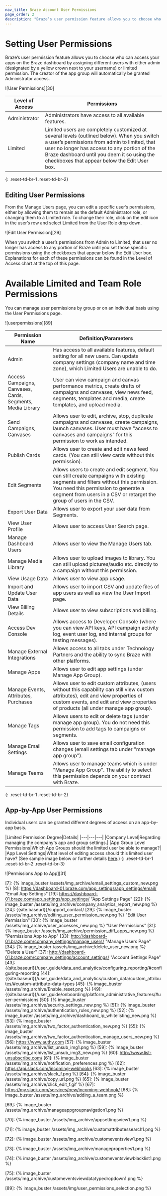 ```yaml
---
nav_title: Braze Account User Permissions
page_order: 2
description: "Braze’s user permission feature allows you to choose who can access your apps on the Braze dashboard by assigning different users with either admin or limited permission."
---
```


# Setting User Permissions
Braze’s user permission feature allows you to choose who can access your apps on the Braze dashboard by assigning different users with either admin (designated by a yellow crown next to your username) or limited permission. The creator of the app group will automatically be granted Administrator access.

![User Permissions][30]

|Level of Access|Permissions|
|---|---|
|Administrator|Administrators have access to all available features.|
|Limited|Limited users are completely customized at several levels (outlined below). When you switch a user’s permissions from admin to limited, that user no longer has access to any portion of the Braze dashboard until you deem it so using the checkboxes that appear below the Edit User box.|
{: .reset-td-br-1 .reset-td-br-2}

## Editing User Permissions
From the Manage Users page, you can edit a specific user’s permissions, either by allowing them to remain as the default Administrator role, or changing them to a Limited role. To change their role, click on the edit icon in the user’s row and select Limited from the User Role drop down.

![Edit User Permission][29]

When you switch a user’s permissions from Admin to Limited, that user no longer has access to any portion of Braze until you set those specific permissions using the checkboxes that appear below the Edit User box. Explanations for each of these permissions can be found in the Level of Access chart at the top of this page.

# Available Limited and Team Role Permissions

You can manage user permissions by group or on an individual basis using the User Permissions page.

![userpermissions][89]

|Permission Name|Definition/Parameters|
|---|---|
|Admin|Has access to all available features, default setting for all new users. Can update company settings (company name and time zone), which Limited Users are unable to do.|
|Access Campaigns, Canvases, Cards, Segments, Media Library| User can view campaign and canvas performance metrics, create drafts of campaigns and canvases, view news feed, segments, templates and media, create templates, and upload media.|
|Send Campaigns, Canvases| Allows user to edit, archive, stop, duplicate campaigns and canvases, create campaigns, launch canvases. User must have "access to canvases and campaigns" for this permission to work as intended. |
|Publish Cards| Allows user to create and edit news feed cards. (You can still view cards without this permission).|
|Edit Segments| Allows users to create and edit segment. You can still create campaigns with existing segments and filters without this permission. You need this permission to generate a segment from users in a CSV or retarget the group of users in the CSV.|
|Export User Data| Allows user to export your user data from Segments.|
|View User Profile| Allows user to access User Search page.|
|Manage Dashboard Users| Allows user to view the Manage Users tab.|
|Manage Media Library| Allows user to upload images to library. You can still upload pictures/audio etc. directly to a campaign without this permission.|
|View Usage Data| Allows user to view app usage.|
|Import and Update User Data| Allows user to import CSV and update files of app users as well as view the User Import page.|
|View Billing Details| Allows user to view subscriptions and billing. |
|Access Dev Console| Allows access to Developer Console (where you can view API keys, API campaign activity log, event user log, and internal groups for testing messages).|
|Manage External Integrations| Allows access to all tabs under Technology Partners and the ability to sync Braze with other platforms.|
|Manage Apps| Allows user to edit app settings (under Manage App Group).|
|Manage Events, Attributes, Purchases|Allows user to edit custom attributes, (users without this capability can still view custom attributes), edit and view properties of custom events, and edit and view properties of products (all under manage app group).|
|Manage Tags|Allows users to edit or delete tags (under manage app group). You do not need this permission to add tags to campaigns or segments.|
|Manage Email Settings|Allows user to save email configuration changes (email settings tab under "manage app group").|
|Manage Teams|Allows user to manage teams which is under "Manage App Group". The ability to select this permission depends on your contract with Braze.|
{: .reset-td-br-1 .reset-td-br-2}

## App-by-App User Permissions

Individual users can be granted different degrees of access on an app-by-app basis.

|Limited Permission Degree|Details|
|---|---|---|
|Company Level|Regarding managing the company's app and group settings.|
|App Group Level Permissions|Which App Groups should the limited user be able to manage?|
|App Level Settings|What level of editing access should this limited user have? (See sample image below or further details [here][76].)
{: .reset-td-br-1 .reset-td-br-2 .reset-td-br-3}

![Permissions App to App][31]



[1]: https://dashboard-01.braze.com/company_settings/company_settings/ "Company Settings Page"
[6]: https://dashboard-01.braze.com/app_settings/app_settings/analytics_report/
[7]: {% image_buster /assets/img_archive/email_settings_custom_new.png %}
[8]: https://dashboard-01.braze.com/app_settings/app_settings/email/ "Email App Settings"
[19]: https://dashboard-01.braze.com/app_settings/app_settings/ "App Settings Page"
[22]: {% image_buster /assets/img_archive/company_analytics_report_new.png %}
[24]: {{site.baseurl}}/support_contact/
[29]: {% image_buster /assets/img_archive/editing_user_permission_new.png %} "Edit User Permission"
[30]: {% image_buster /assets/img_archive/user_accesses_new.png %} "User Permissions"
[31]: {% image_buster /assets/img_archive/permission_diff_apps_new.png %} "Permissions App to App"
[33]: http://dashboard-01.braze.com/company_settings/manage_users/ "Manage Users Page"
[34]: {% image_buster /assets/img_archive/delete_user_new.png %} "Delete a User"
[37]: http://dashboard-01.braze.com/company_settings/account_settings/ "Account Settings Page"
[43]: {{site.baseurl}}/user_guide/data_and_analytics/configuring_reporting/#configuring-reporting
[44]: {{site.baseurl}}/user_guide/data_and_analytics/custom_data/custom_attributes/#custom-attribute-data-types
[45]: {% image_buster /assets/img_archive/Enable_reset.png %}
[49]: {{site.baseurl}}/user_guide/onboarding/platform_administrative_features/#user-permissions
[50]: {% image_buster /assets/img_archive/security_settings_new.png %}
[51]: {% image_buster /assets/img_archive/authentication_rules_new.png %}
[52]: {% image_buster /assets/img_archive/dashboard_ip_whitelisting_new.png %}
[53]: {% image_buster /assets/img_archive/two_factor_authentication_new.png %}
[55]: {% image_buster /assets/img_archive/two_factor_authentication_manage_users_new.png %}
[56]: https://www.authy.com
[57]: {% image_buster /assets/img_archive/list_unsub_img1.png %}
[59]: {% image_buster /assets/img_archive/list_unsub_img3_new.png %}
[60]: http://www.list-unsubscribe.com/
[61]: {% image_buster /assets/img_archive/notification_preferences.png %}
[62]: https://api.slack.com/incoming-webhooks
[63]: {% image_buster /assets/img_archive/slack_f.png %}
[64]: {% image_buster /assets/img_archive/copy_url.png %}
[65]: {% image_buster /assets/img_archive/click_edit_f.gif %}
[67]: https://my.slack.com/services/new/incoming-webhook/
[68]: {% image_buster /assets/img_archive/adding_a_team.png %}

[69]: {% image_buster /assets/img_archive/manageappgroupnavigation1.png %}

[70]: {% image_buster /assets/img_archive/appsettingsview1.png %}

[71]: {% image_buster /assets/img_archive/customattributessearch1.png %}

[72]: {% image_buster /assets/img_archive/customeventsview1.png %}

[73]: {% image_buster /assets/img_archive/manageproperties1.png %}

[74]: {% image_buster /assets/img_archive/customeventsviewblacklist1.png %}

[75]: {% image_buster /assets/img_archive/customeventsviewdatatypedropdown1.png %}

[76]: {{site.baseurl}}/user_guide/administrative/manage_your_braze_users/user_permissions/

[83]: https://dashboard-01.braze.com/company_settings/company_settings/security-management/
[84]: https://tools.ietf.org/html/rfc4632
[85]: https://lab.braze.com/braze-101
[89]: {% image_buster /assets/img/user_permissions_selection.png %}
